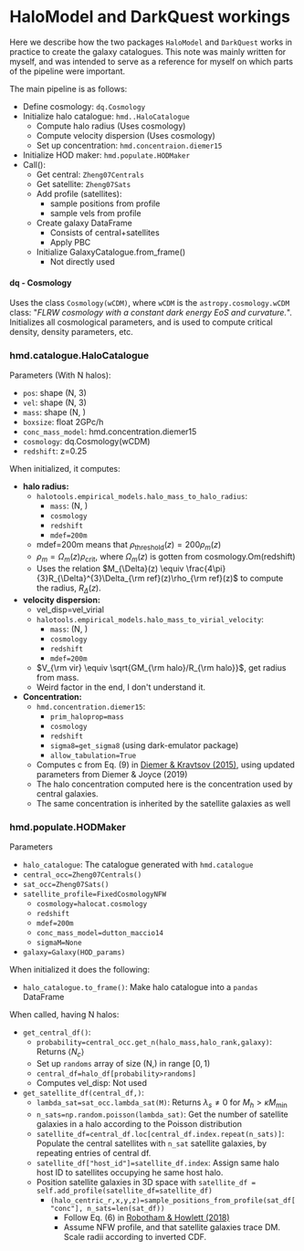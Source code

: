 # HaloModel and DarkQuest workings 
Here we describe how the two packages `HaloModel` and `DarkQuest` works in practice to create the galaxy catalogues. 
This note was mainly written for myself, and was intended to serve as a reference for myself on which parts of the pipeline were important.   

The main pipeline is as follows:
 - Define cosmology: `dq.Cosmology`
 - Initialize halo catalogue: `hmd..HaloCatalogue`
    - Compute halo radius (Uses cosmology)
    - Compute velocity dispersion (Uses cosmology)
    - Set up concentration: `hmd.concentraion.diemer15`
 - Initialize HOD maker: `hmd.populate.HODMaker`
 - Call():
    - Get central: `Zheng07Centrals`
    - Get satellite: `Zheng07Sats`
    - Add profile (satellites): 
        - sample positions from profile 
        - sample vels from profile 
    - Create galaxy DataFrame
        - Consists of central+satellites
        - Apply PBC
    - Initialize GalaxyCatalogue.from_frame()
        - Not directly used 


#### dq - Cosmology
Uses the class `Cosmology(wCDM)`, where `wCDM` is the `astropy.cosmology.wCDM` class: "*FLRW cosmology with a constant dark energy EoS and curvature.*". Initializes all cosmological parameters, and is used to compute critical density, density parameters, etc. 

### hmd.catalogue.HaloCatalogue
Parameters (With N halos):
 - `pos`: shape (N, 3)
 - `vel`: shape (N, 3)
 - `mass`: shape (N, )
 - `boxsize`: float 2GPc/h
 - `conc_mass_model`: hmd.concentration.diemer15
 - `cosmology`: dq.Cosmology(wCDM)
 - `redshift`: z=0.25 

When initialized, it computes:
 - **halo radius:** 
    - `halotools.empirical_models.halo_mass_to_halo_radius`:
        - `mass`: (N, ) 
        - `cosmology`
        - `redshift`
        - `mdef=200m`
    - mdef=200m means that $\rho_\mathrm{threshold}(z)=200\rho_m(z)$
    - $\rho_m=\Omega_m(z) \rho_\mathrm{crit}$, where $\Omega_m(z)$ is gotten from cosmology.Om(redshift) 
    - Uses the relation $M_{\Delta}(z) \equiv \frac{4\pi}{3}R_{\Delta}^{3}\Delta_{\rm ref}(z)\rho_{\rm ref}(z)$ to compute the radius, $R_\Delta (z)$.
 - **velocity dispersion:**
    - vel_disp=vel_virial
    - `halotools.empirical_models.halo_mass_to_virial_velocity`:
        - `mass`: (N, ) 
        - `cosmology`
        - `redshift`
        - `mdef=200m`
    - $V_{\rm vir} \equiv \sqrt{GM_{\rm halo}/R_{\rm halo}}$, get radius from mass. 
    - Weird factor in the end, I don't understand it.
 - **Concentration:**
    - `hmd.concentration.diemer15`:
        - `prim_haloprop=mass`
        - `cosmology`
        - `redshift`
        - `sigma8=get_sigma8` (using dark-emulator package)
        - `allow_tabulation=True`
    - Computes c from Eq. (9) in [Diemer & Kravtsov (2015)](https://iopscience.iop.org/article/10.1088/0004-637X/799/1/108/pdf), using updated parameters from Diemer & Joyce (2019)
    - The halo concentration computed here is the concentration used by central galaxies. 
    - The same concentration is inherited by the satellite galaxies as well  


### hmd.populate.HODMaker
Parameters 
 - `halo_catalogue`: The catalogue generated with `hmd.catalogue`
 - `central_occ=Zheng07Centrals()`
 - `sat_occ=Zheng07Sats()`
 - `satellite_profile=FixedCosmologyNFW`
    - `cosmology=halocat.cosmology`
    - `redshift`
    - `mdef=200m`
    - `conc_mass_model=dutton_maccio14`
    - `sigmaM=None`
 - `galaxy=Galaxy(HOD_params)`

When initialized it does the following:
 - `halo_catalogue.to_frame()`: Make halo catalogue into a `pandas` DataFrame 

 When called, having N halos:
 - `get_central_df()`:
    - `probability=central_occ.get_n(halo_mass,halo_rank,galaxy)`: Returns $\langle N_c \rangle$
    - Set up `randoms` array of size (N,) in range $[0,1)$
    - `central_df=halo_df[probability>randoms]`
    - Computes vel_disp: Not used 
 - `get_satellite_df(central_df,)`:
    - `lambda_sat=sat_occ.lambda_sat(M)`: Returns $\lambda_s\neq 0$ for $M_h>\kappa M_\mathrm{min}$
    - `n_sats=np.random.poisson(lambda_sat)`: Get the number of satellite galaxies in a halo according to the Poisson distribution 
    - `satellite_df=central_df.loc[central_df.index.repeat(n_sats)]`: Populate the central satellites with `n_sat` satellite galaxies, by repeating entries of central df.
    - `satellite_df["host_id"]=satellite_df.index`: Assign same halo host ID to satellites occupying he same host halo. 
    - Position satellite galaxies in 3D space with `satellite_df = self.add_profile(satellite_df=satellite_df)`
        - `(halo_centric_r,x,y,z)=sample_positions_from_profile(sat_df["conc"], n_sats=len(sat_df))`
            - Follow Eq. (6) in [Robotham & Howlett (2018)](https://arxiv.org/pdf/1805.09550.pdf)
            - Assume NFW profile, and that satellite galaxies trace DM. Scale radii according to inverted CDF.  
